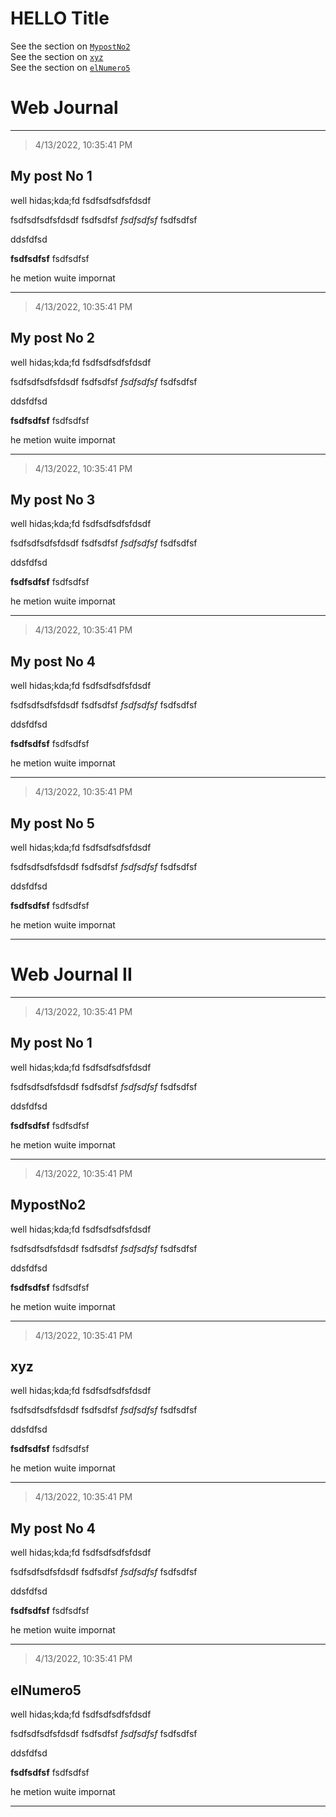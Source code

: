 HELLO Title
================================================================================



See the section on [`MypostNo2`](#MypostNo2)<br>
See the section on [`xyz`](#xyz)<br>
See the section on [`elNumero5`](#elNumero5)<br>



# Web Journal
--------------------------------------------------------------------------------




> 4/13/2022, 10:35:41 PM
## My post No 1

well hidas;kda;fd
fsdfsdfsdfsfdsdf

fsdfsdfsdfsfdsdf
fsdfsdfsf  *fsdfsdfsf*
fsdfsdfsf

ddsfdfsd


**fsdfsdfsf**
fsdfsdfsf


 he metion wuite impornat



--------------------------------------------------------------------------------



> 4/13/2022, 10:35:41 PM
## My post No 2

well hidas;kda;fd
fsdfsdfsdfsfdsdf

fsdfsdfsdfsfdsdf
fsdfsdfsf  *fsdfsdfsf*
fsdfsdfsf

ddsfdfsd


**fsdfsdfsf**
fsdfsdfsf


 he metion wuite impornat



--------------------------------------------------------------------------------




> 4/13/2022, 10:35:41 PM
## My post No 3

well hidas;kda;fd
fsdfsdfsdfsfdsdf

fsdfsdfsdfsfdsdf
fsdfsdfsf  *fsdfsdfsf*
fsdfsdfsf

ddsfdfsd


**fsdfsdfsf**
fsdfsdfsf


 he metion wuite impornat



--------------------------------------------------------------------------------





> 4/13/2022, 10:35:41 PM
## My post No 4

well hidas;kda;fd
fsdfsdfsdfsfdsdf

fsdfsdfsdfsfdsdf
fsdfsdfsf  *fsdfsdfsf*
fsdfsdfsf

ddsfdfsd


**fsdfsdfsf**
fsdfsdfsf


 he metion wuite impornat



--------------------------------------------------------------------------------





> 4/13/2022, 10:35:41 PM
## My post No 5

well hidas;kda;fd
fsdfsdfsdfsfdsdf

fsdfsdfsdfsfdsdf
fsdfsdfsf  *fsdfsdfsf*
fsdfsdfsf

ddsfdfsd


**fsdfsdfsf**
fsdfsdfsf


 he metion wuite impornat



--------------------------------------------------------------------------------


# Web Journal II
--------------------------------------------------------------------------------




> 4/13/2022, 10:35:41 PM
## My post No 1

well hidas;kda;fd
fsdfsdfsdfsfdsdf

fsdfsdfsdfsfdsdf
fsdfsdfsf  *fsdfsdfsf*
fsdfsdfsf

ddsfdfsd


**fsdfsdfsf**
fsdfsdfsf


 he metion wuite impornat



--------------------------------------------------------------------------------



> 4/13/2022, 10:35:41 PM
## MypostNo2

well hidas;kda;fd
fsdfsdfsdfsfdsdf

fsdfsdfsdfsfdsdf
fsdfsdfsf  *fsdfsdfsf*
fsdfsdfsf

ddsfdfsd


**fsdfsdfsf**
fsdfsdfsf


 he metion wuite impornat



--------------------------------------------------------------------------------




> 4/13/2022, 10:35:41 PM
## xyz

well hidas;kda;fd
fsdfsdfsdfsfdsdf

fsdfsdfsdfsfdsdf
fsdfsdfsf  *fsdfsdfsf*
fsdfsdfsf

ddsfdfsd


**fsdfsdfsf**
fsdfsdfsf


 he metion wuite impornat



--------------------------------------------------------------------------------





> 4/13/2022, 10:35:41 PM
## My post No 4

well hidas;kda;fd
fsdfsdfsdfsfdsdf

fsdfsdfsdfsfdsdf
fsdfsdfsf  *fsdfsdfsf*
fsdfsdfsf

ddsfdfsd


**fsdfsdfsf**
fsdfsdfsf


 he metion wuite impornat



--------------------------------------------------------------------------------





> 4/13/2022, 10:35:41 PM
## elNumero5

well hidas;kda;fd
fsdfsdfsdfsfdsdf

fsdfsdfsdfsfdsdf
fsdfsdfsf  *fsdfsdfsf*
fsdfsdfsf

ddsfdfsd


**fsdfsdfsf**
fsdfsdfsf


 he metion wuite impornat



--------------------------------------------------------------------------------

